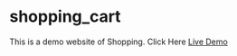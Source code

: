 # shopping_cart
This is a demo website of Shopping. 
Click Here <a href="https://navneet1304.github.io/shopping_cart/"> Live Demo </a>
